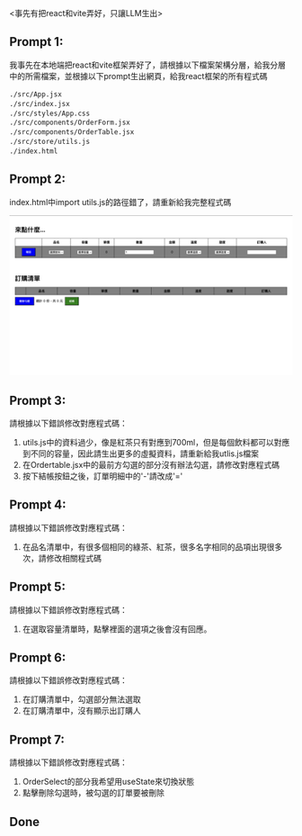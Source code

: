 <事先有把react和vite弄好，只讓LLM生出>
## Prompt 1:

我事先在本地端把react和vite框架弄好了，請根據以下檔案架構分層，給我分層中的所需檔案，並根據以下prompt生出網頁，給我react框架的所有程式碼

```txt
./src/App.jsx
./src/index.jsx
./src/styles/App.css
./src/components/OrderForm.jsx
./src/components/OrderTable.jsx
./src/store/utils.js
./index.html
```

## Prompt 2:

index.html中import utils.js的路徑錯了，請重新給我完整程式碼

![alt text](image.png)

## Prompt 3:

請根據以下錯誤修改對應程式碼：

1. utils.js中的資料過少，像是紅茶只有對應到700ml，但是每個飲料都可以對應到不同的容量，因此請生出更多的虛擬資料，請重新給我utlis.js檔案
2. 在Ordertable.jsx中的最前方勾選的部分沒有辦法勾選，請修改對應程式碼
3. 按下結帳按鈕之後，訂單明細中的'-'請改成'='

## Prompt 4:

請根據以下錯誤修改對應程式碼：

1. 在品名清單中，有很多個相同的綠茶、紅茶，很多名字相同的品項出現很多次，請修改相關程式碼


## Prompt 5:

請根據以下錯誤修改對應程式碼：

1. 在選取容量清單時，點擊裡面的選項之後會沒有回應。

## Prompt 6:

請根據以下錯誤修改對應程式碼：

1. 在訂購清單中，勾選部分無法選取
2. 在訂購清單中，沒有顯示出訂購人

## Prompt 7:

請根據以下錯誤修改對應程式碼：

1. OrderSelect的部分我希望用useState來切換狀態
2. 點擊刪除勾選時，被勾選的訂單要被刪除

## Done
